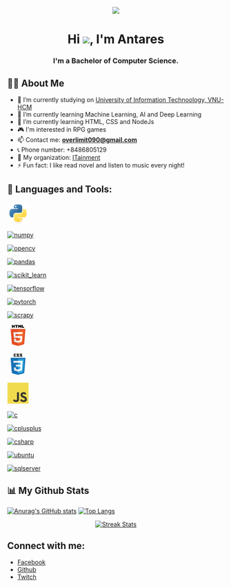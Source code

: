 <p align="center">
  <a href="#"><img width="30%" height="auto" src="https://github.com/Antares3102/Antares3102/blob/main/ITainment.png" height="175px"/></a>
</p>


<h1 align="center">Hi <img src="https://raw.githubusercontent.com/MartinHeinz/MartinHeinz/master/wave.gif" width="30px">, I'm Antares</h1>
<h3 align="center">I'm a Bachelor of Computer Science.</h3>

## 🙋‍♂️ About Me
- 🔭 I’m currently studying on [University of Information Technoology, VNU-HCM](https://www.uit.edu.vn/)
- 🌱 I’m currently learning Machine Learning, AI and Deep Learning
- 🚀 I’m currently learning HTML, CSS and NodeJs
- 🎮 I'm interested in RPG games
- 📫 Contact me: **overlimit090@gmail.com**
- 📞 Phone number: +8486805129 
- 🏢 My organization: [ITainment](https://github.com/ITainment-UIT-04)
- ⚡ Fun fact: I like read novel and listen to music every night!



## 🚀 Languages and Tools:
<a href="https://www.python.org" target="_blank" rel="noreferrer"> <img src="https://raw.githubusercontent.com/devicons/devicon/master/icons/python/python-original.svg" alt="python" width="50" height="50"/> </a> 

<a href="https://numpy.org/" target="_blank" rel="noreferrer"> <img src="https://upload.wikimedia.org/wikipedia/commons/thumb/3/31/NumPy_logo_2020.svg/640px-NumPy_logo_2020.svg.png" alt="numpy" width="100" height="45"/> </a>

<a href="https://opencv.org/" target="_blank" rel="noreferrer"> <img src="https://www.vectorlogo.zone/logos/opencv/opencv-icon.svg" alt="opencv" width="45" height="45"/> </a>

<a href="https://pandas.pydata.org/" target="_blank" rel="noreferrer"> <img src="https://upload.wikimedia.org/wikipedia/commons/thumb/2/22/Pandas_mark.svg/640px-Pandas_mark.svg.png" alt="pandas" width="60" height="60"/> </a>

<a href="https://scikit-learn.org/" target="_blank" rel="noreferrer"> <img src="https://upload.wikimedia.org/wikipedia/commons/0/05/Scikit_learn_logo_small.svg" alt="scikit_learn" width="60" height="60"/> </a> </p>

<a href="https://www.tensorflow.org/" target="_blank" rel="noreferrer"> <img src="https://upload.wikimedia.org/wikipedia/commons/thumb/2/2d/Tensorflow_logo.svg/115px-Tensorflow_logo.svg.png" alt="tensorflow" width="40" height="40"/> </a> </p>

<a href="https://pytorch.org/" target="_blank" rel="noreferrer"> <img src="https://upload.wikimedia.org/wikipedia/commons/thumb/1/10/PyTorch_logo_icon.svg/640px-PyTorch_logo_icon.svg.png" alt="pytorch" width="40" height="45"/> </a> </p>

<a href="https://scrapy.org/" target="_blank" rel="noreferrer"> <img src="https://upload.wikimedia.org/wikipedia/commons/thumb/b/b4/Scrapy_logo.jpg/640px-Scrapy_logo.jpg" alt="scrapy" width="116" height="30"/> </a> </p>

<a href="https://www.w3.org/html/" target="_blank" rel="noreferrer"> <img src="https://raw.githubusercontent.com/devicons/devicon/master/icons/html5/html5-original-wordmark.svg" alt="html5" width="50" height="50"/> </a> 

<a href="https://www.w3schools.com/css/" target="_blank" rel="noreferrer"> <img src="https://raw.githubusercontent.com/devicons/devicon/master/icons/css3/css3-original-wordmark.svg" alt="css3" width="50" height="50"/> </a> 

<a href="https://developer.mozilla.org/en-US/docs/Web/JavaScript" target="_blank" rel="noreferrer"> <img src="https://raw.githubusercontent.com/devicons/devicon/master/icons/javascript/javascript-original.svg" alt="javascript" width="50" height="50"/> </a> 

<a href="https://en.wikipedia.org/wiki/C_(programming_language)" target="_blank" rel="noreferrer"> <img src="https://upload.wikimedia.org/wikipedia/commons/thumb/1/19/C_Logo.png/640px-C_Logo.png" alt="c" width="50" height="50"/> </a>

<a href="https://cplusplus.com" target="_blank" rel="noreferrer"> <img src="https://upload.wikimedia.org/wikipedia/commons/thumb/1/18/ISO_C%2B%2B_Logo.svg/640px-ISO_C%2B%2B_Logo.svg.png" alt="cplusplus" width="60" height="60"/> </a>

<a href="https://learn.microsoft.com/en-us/dotnet/csharp/" target="_blank" rel="noreferrer"> <img src="https://upload.wikimedia.org/wikipedia/commons/thumb/4/4f/Csharp_Logo.png/640px-Csharp_Logo.png" alt="csharp" width="80" height="80"/> </a> 

<a href="https://ubuntu.com/download" target="_blank" rel="noreferrer"> <img src="https://upload.wikimedia.org/wikipedia/commons/thumb/7/76/Ubuntu-logo-2022.svg/640px-Ubuntu-logo-2022.svg.png" alt="ubuntu" width="120" height="50"/> </a> 

<a href="https://www.microsoft.com/en-us/sql-server" target="_blank" rel="noreferrer"> <img src="https://upload.wikimedia.org/wikipedia/commons/9/99/Logo_M_SQL_Server.png" alt="sqlserver" width="140" height="40"/> </a> 


## 📊 My Github Stats
[![Anurag's GitHub stats](https://github-readme-stats.vercel.app/api?username=Antares3102)](https://github.com/anuraghazra/github-readme-stats)
[![Top Langs](https://github-readme-stats.vercel.app/api/top-langs/?username=Antares3102&layout=compact)](https://github.com/anuraghazra/github-readme-stats)

<p align="center">
    <a href="https://github.com/Antares3102/Antares3102"><img alt="Streak Stats" src="https://github-readme-streak-stats.herokuapp.com/?user=mitul3737&theme=light"/></a>
</p>

  
  
## Connect with me:
- [Facebook](https://www.facebook.com/Antares.XT)
- [Github](https://github.com/Antares3102)
- [Twitch](https://www.twitch.tv/antares_31022)

